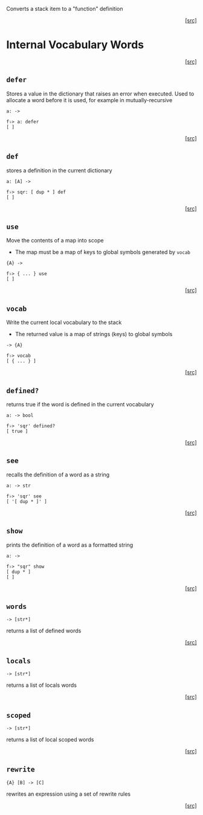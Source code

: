 Converts a stack item to a "function" definition
<div style="text-align: right"><a href="https:/github.com/Hypercubed/f-flat_node/blob/master/src/core/vocab.ts#L11">[src]</a></div>

# Internal Vocabulary Words
<div style="text-align: right"><a href="https:/github.com/Hypercubed/f-flat_node/blob/master/src/core/vocab.ts#L48">[src]</a></div>

## `defer`

Stores a value in the dictionary that raises an error when executed.
Used to allocate a word before it is used, for example in mutually-recursive

`a: ->`

```
f♭> a: defer
[ ]
```
<div style="text-align: right"><a href="https:/github.com/Hypercubed/f-flat_node/blob/master/src/core/vocab.ts#L63">[src]</a></div>

## `def`

stores a definition in the current dictionary

`a: [A] ->`

```
f♭> sqr: [ dup * ] def
[ ]
```
<div style="text-align: right"><a href="https:/github.com/Hypercubed/f-flat_node/blob/master/src/core/vocab.ts#L79">[src]</a></div>

## `use`

Move the contents of a map into scope
- The map must be a map of keys to global symbols generated by `vocab`

`{A} ->`

```
f♭> { ... } use
[ ]
```
<div style="text-align: right"><a href="https:/github.com/Hypercubed/f-flat_node/blob/master/src/core/vocab.ts#L97">[src]</a></div>

## `vocab`

Write the current local vocabulary to the stack
- The returned value is a map of strings (keys) to global symbols

`-> {A}`

```
f♭> vocab
[ { ... } ]
```
<div style="text-align: right"><a href="https:/github.com/Hypercubed/f-flat_node/blob/master/src/core/vocab.ts#L114">[src]</a></div>

## `defined?`
returns true if the word is defined in the current vocabulary

`a: -> bool`

```
f♭> 'sqr' defined?
[ true ]
```
<div style="text-align: right"><a href="https:/github.com/Hypercubed/f-flat_node/blob/master/src/core/vocab.ts#L129">[src]</a></div>

## `see`

recalls the definition of a word as a string

`a: -> str`

```
f♭> 'sqr' see
[ '[ dup * ]' ]
```
<div style="text-align: right"><a href="https:/github.com/Hypercubed/f-flat_node/blob/master/src/core/vocab.ts#L146">[src]</a></div>

## `show`

prints the definition of a word as a formatted string

`a: ->`

```
f♭> "sqr" show
[ dup * ]
[ ]
```
<div style="text-align: right"><a href="https:/github.com/Hypercubed/f-flat_node/blob/master/src/core/vocab.ts#L164">[src]</a></div>

## `words`

`-> [str*]`

returns a list of defined words
<div style="text-align: right"><a href="https:/github.com/Hypercubed/f-flat_node/blob/master/src/core/vocab.ts#L176">[src]</a></div>

## `locals`

`-> [str*]`

returns a list of locals words
<div style="text-align: right"><a href="https:/github.com/Hypercubed/f-flat_node/blob/master/src/core/vocab.ts#L187">[src]</a></div>

## `scoped`

`-> [str*]`

returns a list of local scoped words
<div style="text-align: right"><a href="https:/github.com/Hypercubed/f-flat_node/blob/master/src/core/vocab.ts#L198">[src]</a></div>

## `rewrite`

`{A} [B] -> [C]`

rewrites an expression using a set of rewrite rules

<div style="text-align: right"><a href="https:/github.com/Hypercubed/f-flat_node/blob/master/src/core/vocab.ts#L210">[src]</a></div>
